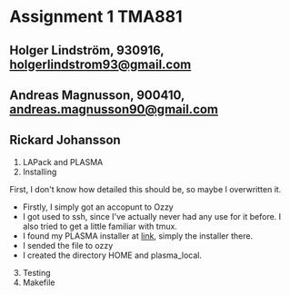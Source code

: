 # Assignment 1 TMA881
## Holger Lindström, 930916, holgerlindstrom93@gmail.com
## Andreas Magnusson, 900410, andreas.magnusson90@gmail.com
## Rickard Johansson
1. LAPack and PLASMA
2. Installing

First, I don't know how detailed this should be, so maybe I overwritten it.

* Firstly, I simply got an accopunt to Ozzy
* I got used to ssh, since I've actually never had any use for it before. I also tried to get a little familiar with tmux.
* I found my PLASMA installer at [link](http://www.netlib.org/plasma/), simply the installer there.
* I sended the file to ozzy
* I created the directory HOME and plasma_local.


3. Testing
4. Makefile
